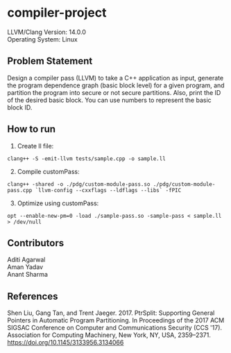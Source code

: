 # compiler-project

LLVM/Clang Version: 14.0.0\
Operating System: Linux

## Problem Statement

Design a compiler pass (LLVM) to take a C++ application as input, generate the program dependence graph (basic block level) for a given program, and partition the program into secure or not secure partitions. Also, print the ID of the desired basic block. You can use numbers to represent the basic block ID.

## How to run

1. Create ll file:

```
clang++ -S -emit-llvm tests/sample.cpp -o sample.ll
```

2. Compile customPass:

```
clang++ -shared -o ./pdg/custom-module-pass.so ./pdg/custom-module-pass.cpp `llvm-config --cxxflags --ldflags --libs` -fPIC
```

3. Optimize using customPass:

```
opt --enable-new-pm=0 -load ./sample-pass.so -sample-pass < sample.ll > /dev/null
```

## Contributors

Aditi Agarwal\
Aman Yadav\
Anant Sharma

## References

Shen Liu, Gang Tan, and Trent Jaeger. 2017. PtrSplit: Supporting General Pointers in Automatic Program Partitioning. In Proceedings of the 2017 ACM SIGSAC Conference on Computer and Communications Security (CCS '17). Association for Computing Machinery, New York, NY, USA, 2359–2371. https://doi.org/10.1145/3133956.3134066
